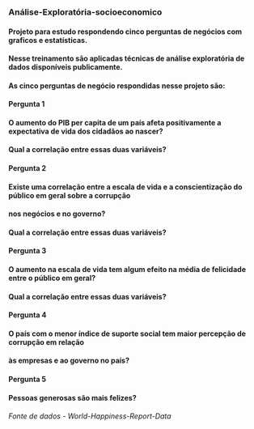 ### Análise-Exploratória-socioeconomico
#### Projeto para estudo respondendo cinco perguntas de negócios com graficos e estatísticas.
#### Nesse treinamento são aplicadas técnicas de análise exploratória de dados disponíveis publicamente.
#### As cinco perguntas de negócio respondidas nesse projeto são:
#### Pergunta 1
#### O aumento do PIB per capita de um país afeta positivamente a expectativa de vida dos cidadãos ao nascer?
#### Qual a correlação entre essas duas variáveis?
#### Pergunta 2
#### Existe uma correlação entre a escala de vida e a conscientização do público em geral sobre a corrupção 
#### nos negócios e no governo? 
#### Qual a correlação entre essas duas variáveis?
#### Pergunta 3
#### O aumento na escala de vida tem algum efeito na média de felicidade entre o público em geral?
#### Qual a correlação entre essas duas variáveis?
#### Pergunta 4
#### O país com o menor índice de suporte social tem maior percepção de corrupção em relação 
#### às empresas e ao governo no país?
#### Pergunta 5
#### Pessoas generosas são mais felizes?
###### Fonte de dados - World-Happiness-Report-Data
